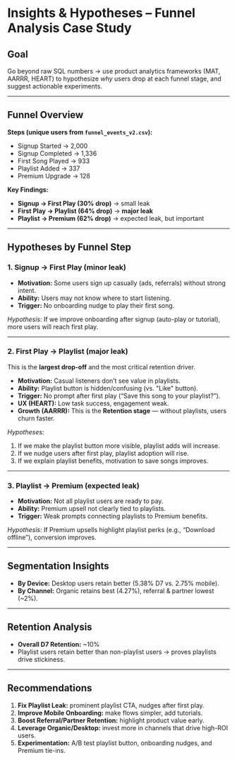 # Insights & Hypotheses – Funnel Analysis Case Study  

## Goal  
Go beyond raw SQL numbers → use product analytics frameworks (MAT, AARRR, HEART) to hypothesize *why* users drop at each funnel stage, and suggest actionable experiments.  

---

## Funnel Overview
**Steps (unique users from `funnel_events_v2.csv`):**  
- Signup Started → 2,000  
- Signup Completed → 1,336  
- First Song Played → 933  
- Playlist Added → 337  
- Premium Upgrade → 128  

**Key Findings:**  
- **Signup → First Play (30% drop)** → small leak  
- **First Play → Playlist (64% drop)** → **major leak**  
- **Playlist → Premium (62% drop)** → expected leak, but important  

---

## Hypotheses by Funnel Step  

### 1. Signup → First Play (minor leak)  
- **Motivation:** Some users sign up casually (ads, referrals) without strong intent.  
- **Ability:** Users may not know where to start listening.  
- **Trigger:** No onboarding nudge to play their first song.  

 *Hypothesis:* If we improve onboarding after signup (auto-play or tutorial), more users will reach first play.  

---

### 2. First Play → Playlist (major leak)  
This is the **largest drop-off** and the most critical retention driver.  

- **Motivation:** Casual listeners don’t see value in playlists.  
- **Ability:** Playlist button is hidden/confusing (vs. "Like" button).  
- **Trigger:** No prompt after first play (“Save this song to your playlist?”).  
- **UX (HEART):** Low task success, engagement weak.  
- **Growth (AARRR):** This is the **Retention stage** — without playlists, users churn faster.  

 *Hypotheses:*  
1. If we make the playlist button more visible, playlist adds will increase.  
2. If we nudge users after first play, playlist adoption will rise.  
3. If we explain playlist benefits, motivation to save songs improves.  

---

### 3. Playlist → Premium (expected leak)  
- **Motivation:** Not all playlist users are ready to pay.  
- **Ability:** Premium upsell not clearly tied to playlists.  
- **Trigger:** Weak prompts connecting playlists to Premium benefits.  

 *Hypothesis:* If Premium upsells highlight playlist perks (e.g., “Download offline”), conversion improves.  

---

##  Segmentation Insights  
- **By Device:** Desktop users retain better (5.38% D7 vs. 2.75% mobile).  
- **By Channel:** Organic retains best (4.27%), referral & partner lowest (~2%).  

---

##  Retention Analysis  
- **Overall D7 Retention:** ~10%  
- Playlist users retain better than non-playlist users → proves playlists drive stickiness.  

---

## Recommendations  
1. **Fix Playlist Leak:** prominent playlist CTA, nudges after first play.  
2. **Improve Mobile Onboarding:** make flows simpler, add tutorials.  
3. **Boost Referral/Partner Retention:** highlight product value early.  
4. **Leverage Organic/Desktop:** invest more in channels that drive high-ROI users.  
5. **Experimentation:** A/B test playlist button, onboarding nudges, and Premium tie-ins.  
